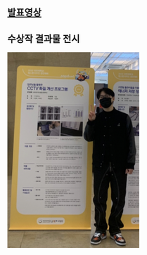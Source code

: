 ## [발표영상](https://www.youtube.com/watch?v=YDaXfIfclkY&t=164s)

## 수상작 결과물 전시
<img src = './img/image.png' width='300px'>
